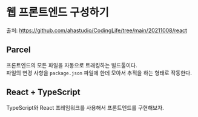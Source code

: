 # 웹 프론트엔드 구성하기

  출처:  https://github.com/ahastudio/CodingLife/tree/main/20211008/react

  

## Parcel

  프론트엔드의 모든 파일을 자동으로 트래킹하는 빌드툴이다.  
  파일의 변경 사항을 `package.json` 파일에 한데 모아서 추적을 하는 형태로 작동한다.

## React + TypeScript

  TypeScript와 React 프레임워크를 사용해서 프론트엔드를 구현해보자.

